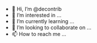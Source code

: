 - 👋 Hi, I’m @decontrib
- 👀 I’m interested in ...
- 🌱 I’m currently learning ...
- 💞️ I’m looking to collaborate on ...
- 📫 How to reach me ...

<!---
decontrib/decontrib is a ✨ special ✨ repository because its `README.md` (this file) appears on your GitHub profile.
You can click the Preview link to take a look at your changes.
--->
